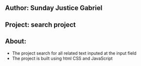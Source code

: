 ## Author: Sunday Justice Gabriel
## Project: search project
## About:
  * The project search for all related text inputed  at the input field
  * The project is built using html CSS and JavaScript
